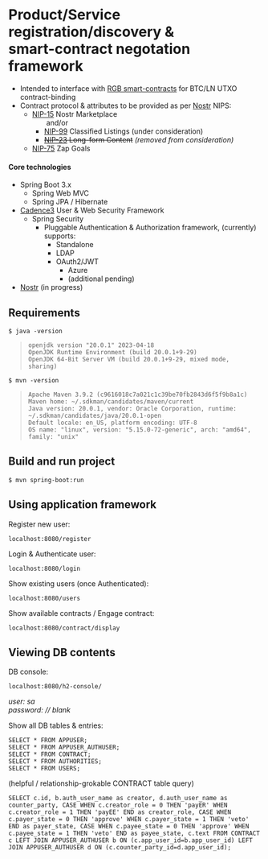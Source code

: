 # Product/Service registration/discovery & <br> smart-contract negotation framework
  - Intended to interface with [RGB smart-contracts](https://rgb.tech/) for BTC/LN UTXO contract-binding
  - Contract protocol & attributes to be provided as per [Nostr](https://nostr.com/) NIPS:
    - [NIP-15](https://nostr-nips.com/nip-15) Nostr Marketplace  
      &emsp;&emsp;and/or
      - [NIP-99](https://nostr-nips.com/nip-99) Classified Listings (under consideration)
      - ~~[NIP-23](https://nostr-nips.com/nip-23) Long-form Content~~ *(removed from consideration)*
    - [NIP-75](https://nostr-nips.com/nip-75) Zap Goals
    

#### Core technologies

  - Spring Boot 3.x 
    - Spring Web MVC
    - Spring JPA / Hibernate
  - [Cadence3](https://github.com/avlo/cadence3) User & Web Security Framework    
    - Spring Security
      - Pluggable Authentication & Authorization framework, (currently) supports:
        -   Standalone
        -   LDAP
        -   OAuth2/JWT
            -   Azure
            -   (additional pending)
  - [Nostr](https://nostr.com/) (in progress)

## Requirements

    $ java -version

>     openjdk version "20.0.1" 2023-04-18
>     OpenJDK Runtime Environment (build 20.0.1+9-29)
>     OpenJDK 64-Bit Server VM (build 20.0.1+9-29, mixed mode, sharing)

    $ mvn -version
>     Apache Maven 3.9.2 (c9616018c7a021c1c39be70fb2843d6f5f9b8a1c)
>     Maven home: ~/.sdkman/candidates/maven/current
>     Java version: 20.0.1, vendor: Oracle Corporation, runtime: ~/.sdkman/candidates/java/20.0.1-open
>     Default locale: en_US, platform encoding: UTF-8
>     OS name: "linux", version: "5.15.0-72-generic", arch: "amd64", family: "unix"

## Build and run project

    $ mvn spring-boot:run

## Using application framework
Register new user:

    localhost:8080/register

Login & Authenticate user:

    localhost:8080/login

Show existing users (once Authenticated):

    localhost:8080/users

Show available contracts / Engage contract:

    localhost:8080/contract/display

## Viewing DB contents

DB console:

    localhost:8080/h2-console/

*user: sa*  
*password: // blank*

Show all DB tables & entries:

    SELECT * FROM APPUSER;
    SELECT * FROM APPUSER_AUTHUSER;
    SELECT * FROM CONTRACT;
    SELECT * FROM AUTHORITIES;
    SELECT * FROM USERS;

(helpful / relationship-grokable CONTRACT table query)

    SELECT c.id, b.auth_user_name as creator, d.auth_user_name as counter_party, CASE WHEN c.creator_role = 0 THEN 'payER' WHEN c.creator_role = 1 THEN 'payEE' END as creator_role, CASE WHEN c.payer_state = 0 THEN 'approve' WHEN c.payer_state = 1 THEN 'veto' END as payer_state, CASE WHEN c.payee_state = 0 THEN 'approve' WHEN c.payee_state = 1 THEN 'veto' END as payee_state, c.text FROM CONTRACT c LEFT JOIN APPUSER_AUTHUSER b ON (c.app_user_id=b.app_user_id) LEFT JOIN APPUSER_AUTHUSER d ON (c.counter_party_id=d.app_user_id);
